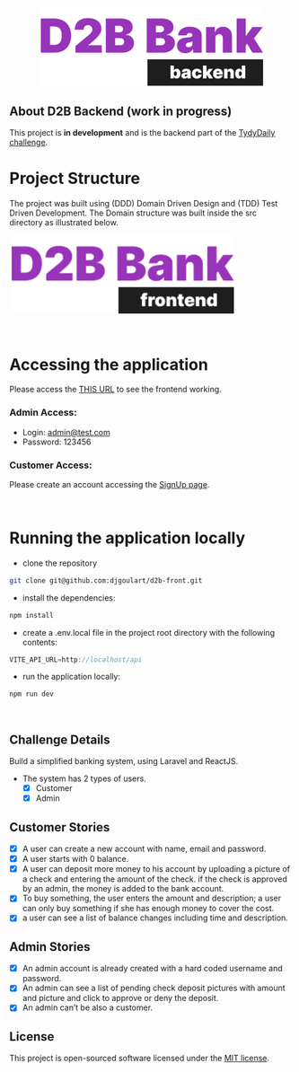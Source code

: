<p align="center"><a href="javascript:void(0)" target="_blank"><img src="https://raw.githubusercontent.com/djgoulart/d2b-back/main/public/logo.svg" width="400" alt="D2B Logo"></a></p>

<p align="center">

</p>

## About D2B Backend (work in progress)

This project is <b>in development</b> and is the backend part of the [TydyDaily challenge](https://github.com/TidyDaily/developer-test). 

# Project Structure

The project was built using (DDD) Domain Driven Design and (TDD) Test Driven Development. The Domain structure was built inside the src directory as illustrated below.

<p>
<img src="https://raw.githubusercontent.com/djgoulart/d2b-front/main/public/logo.png" width="400" alt="D2B Logo">
</p>

<br />

# Accessing the application

Please access the [THIS URL](https://d2b-front-djgoulart.vercel.app/) to see the frontend working.

### Admin Access:
- Login: admin@test.com
- Password: 123456

### Customer Access:
 Please create an account accessing the [SignUp page](https://d2b-front-djgoulart.vercel.app/signup).

 <br/>


# Running the application locally
- clone the repository
```bash
git clone git@github.com:djgoulart/d2b-front.git
 ```
- install the dependencies:

```bash
npm install  
```

- create a .env.local file in the project root directory with the following contents:

```js
VITE_API_URL=http://localhost/api  
```
- run the application locally:

```js
npm run dev  
```
<br />

## Challenge Details

Build a simplified banking system, using Laravel and ReactJS.
 - The system has 2 types of users.
    - [x] Customer
    - [x] Admin

## Customer Stories
 - [x] A user can create a new account with name, email and password. 
 - [x] A user starts with 0 balance.
 - [x] A user can deposit more money to his account by uploading a picture of a check and entering the amount of the check. if the check is approved by an admin, the money is added to the bank account.
 - [x] To buy something, the user enters the amount and description; a user can only buy something if she has enough money to cover the cost.
 - [x] a user can see a list of balance changes including time and description.

 ## Admin Stories
 - [x] An admin account is already created with a hard coded username and password.
 - [x] An admin can see a list of pending check deposit pictures with amount and picture and click to approve or deny the deposit.
 - [x] An admin can’t be also a customer.

## License

This project is open-sourced software licensed under the [MIT license](https://opensource.org/licenses/MIT).
